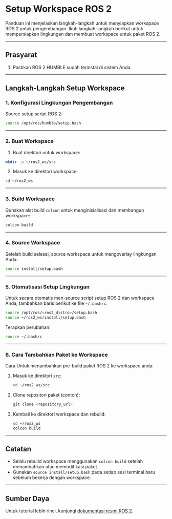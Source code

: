# Setup Workspace ROS 2

Panduan ini menjelaskan langkah-langkah untuk menyiapkan workspace ROS 2 untuk pengembangan. Ikuti langkah-langkah berikut untuk mempersiapkan lingkungan dan membuat workspace untuk paket ROS 2.


---

## Prasyarat

1. Pastikan ROS 2 HUMBLE sudah terinstal di sistem Anda.

---

## Langkah-Langkah Setup Workspace

### 1. Konfigurasi Lingkungan Pengembangan

Source setup script ROS 2:

```bash
source /opt/ros/humble/setup.bash
```
---

### 2. Buat Workspace

1. Buat direktori untuk workspace:

```bash
mkdir -p ~/ros2_ws/src
```

2. Masuk ke direktori workspace:

```bash
cd ~/ros2_ws
```

---
### 3. Build Workspace

Gunakan alat build `colcon` untuk menginisialisasi dan membangun workspace:

```bash
colcon build
```

---

### 4. Source Workspace

Setelah build selesai, source workspace untuk mengoverlay lingkungan Anda:

```bash
source install/setup.bash
```

---
### 5. Otomatisasi Setup Lingkungan

Untuk secara otomatis men-source script setup ROS 2 dan workspace Anda, tambahkan baris berikut ke file `~/.bashrc`:

```bash
source /opt/ros/<ros2_distro>/setup.bash
source ~/ros2_ws/install/setup.bash
```

Terapkan perubahan:

```bash
source ~/.bashrc
```

---

### 6. Cara Tambahkan Paket ke Workspace

Cara Untuk menambahkan pre-build paket ROS 2 ke workspace anda:

1. Masuk ke direktori `src`:
   ```bash
   cd ~/ros2_ws/src
   ```

2. Clone repositori paket (contoh):
   ```bash
   git clone <repository_url>
   ```

3. Kembali ke direktori workspace dan rebuild:
   ```bash
   cd ~/ros2_ws
   colcon build
   ```

---

## Catatan

- Selalu rebuild workspace menggunakan `colcon build` setelah menambahkan atau memodifikasi paket.
- Gunakan `source install/setup.bash` pada setiap sesi terminal baru sebelum bekerja dengan workspace.

---

## Sumber Daya

Untuk tutorial lebih rinci, kunjungi [dokumentasi resmi ROS 2](https://docs.ros.org/en/rolling/index.html).
